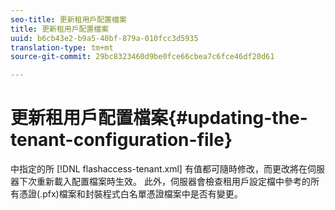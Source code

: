 ```yaml
---
seo-title: 更新租用戶配置檔案
title: 更新租用戶配置檔案
uuid: b6cb43e2-b9a5-40bf-879a-010fcc3d5935
translation-type: tm+mt
source-git-commit: 29bc8323460d9be0fce66cbea7c6fce46df20d61

---
```



# 更新租用戶配置檔案{#updating-the-tenant-configuration-file}

中指定的所 [!DNL flashaccess-tenant.xml] 有值都可隨時修改，而更改將在伺服器下次重新載入配置檔案時生效。 此外，伺服器會檢查租用戶設定檔中參考的所有憑證(.pfx)檔案和封裝程式白名單憑證檔案中是否有變更。
